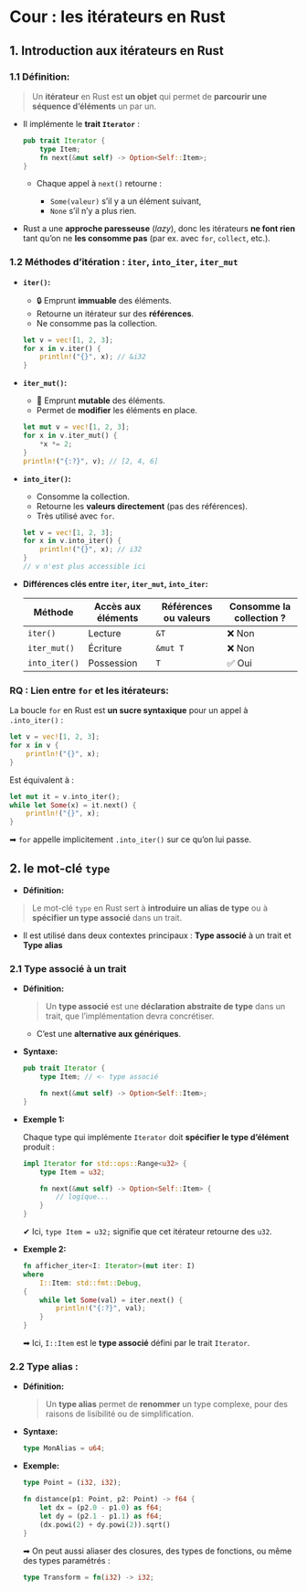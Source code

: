 # Cour : **les itérateurs en Rust**

## 1. **Introduction aux itérateurs en Rust**

### 1.1 **Définition:**

> Un **itérateur** en Rust est **un objet** qui permet de **parcourir une séquence d’éléments** un par un.

-   Il implémente le **trait `Iterator`** :

    ```rust
    pub trait Iterator {
        type Item;
        fn next(&mut self) -> Option<Self::Item>;
    }
    ```

    -   Chaque appel à `next()` retourne :

        -   `Some(valeur)` s’il y a un élément suivant,
        -   `None` s’il n’y a plus rien.

-   Rust a une **approche paresseuse** (_lazy_), donc les itérateurs **ne font rien** tant qu’on ne **les consomme pas** (par ex. avec `for`, `collect`, etc.).

### 1.2 **Méthodes d’itération : `iter`, `into_iter`, `iter_mut`**

-   **`iter()`:**

    -   🔒 Emprunt **immuable** des éléments.
    -   Retourne un itérateur sur des **références**.
    -   Ne consomme pas la collection.

    ```rust
    let v = vec![1, 2, 3];
    for x in v.iter() {
        println!("{}", x); // &i32
    }
    ```

-   **`iter_mut()`:**

    -   🔁 Emprunt **mutable** des éléments.
    -   Permet de **modifier** les éléments en place.

    ```rust
    let mut v = vec![1, 2, 3];
    for x in v.iter_mut() {
        *x *= 2;
    }
    println!("{:?}", v); // [2, 4, 6]
    ```

-   **`into_iter()`:**

    -   Consomme la collection.
    -   Retourne les **valeurs directement** (pas des références).
    -   Très utilisé avec `for`.

    ```rust
    let v = vec![1, 2, 3];
    for x in v.into_iter() {
        println!("{}", x); // i32
    }
    // v n'est plus accessible ici
    ```

-   **Différences clés entre `iter`, `iter_mut`, `into_iter`:**

    | Méthode       | Accès aux éléments | Références ou valeurs | Consomme la collection ? |
    | ------------- | ------------------ | --------------------- | ------------------------ |
    | `iter()`      | Lecture            | `&T`                  | ❌ Non                   |
    | `iter_mut()`  | Écriture           | `&mut T`              | ❌ Non                   |
    | `into_iter()` | Possession         | `T`                   | ✅ Oui                   |

### RQ : **Lien entre `for` et les itérateurs:**

La boucle `for` en Rust est **un sucre syntaxique** pour un appel à `.into_iter()` :

```rust
let v = vec![1, 2, 3];
for x in v {
    println!("{}", x);
}
```

Est équivalent à :

```rust
let mut it = v.into_iter();
while let Some(x) = it.next() {
    println!("{}", x);
}
```

➡ `for` appelle implicitement `.into_iter()` sur ce qu’on lui passe.

## 2. **le mot-clé `type`**

-   **Définition:**

> Le mot-clé `type` en Rust sert à **introduire un alias de type** ou à **spécifier un type associé** dans un trait.

-   Il est utilisé dans deux contextes principaux : **Type associé** à un trait et **Type alias**

### 2.1 **Type associé** à un trait

-   **Définition:**

    > Un **type associé** est une **déclaration abstraite de type** dans un trait, que l’implémentation devra concrétiser.

    -   C’est une **alternative aux génériques**.

-   **Syntaxe:**

    ```rust
    pub trait Iterator {
        type Item; // <- type associé

        fn next(&mut self) -> Option<Self::Item>;
    }
    ```

-   **Exemple 1:**

    Chaque type qui implémente `Iterator` doit **spécifier le type d’élément** produit :

    ```rust
    impl Iterator for std::ops::Range<u32> {
        type Item = u32;

        fn next(&mut self) -> Option<Self::Item> {
            // logique...
        }
    }
    ```

    ✔ Ici, `type Item = u32;` signifie que cet itérateur retourne des `u32`.

-   **Exemple 2:**

    ```rust
    fn afficher_iter<I: Iterator>(mut iter: I)
    where
        I::Item: std::fmt::Debug,
    {
        while let Some(val) = iter.next() {
            println!("{:?}", val);
        }
    }
    ```

    ➡ Ici, `I::Item` est le **type associé** défini par le trait `Iterator`.

### 2.2 **Type alias :**

-   **Définition:**

    > Un **type alias** permet de **renommer** un type complexe, pour des raisons de lisibilité ou de simplification.

-   **Syntaxe:**

    ```rust
    type MonAlias = u64;
    ```

-   **Exemple:**

    ```rust
    type Point = (i32, i32);

    fn distance(p1: Point, p2: Point) -> f64 {
        let dx = (p2.0 - p1.0) as f64;
        let dy = (p2.1 - p1.1) as f64;
        (dx.powi(2) + dy.powi(2)).sqrt()
    }
    ```

    ➡ On peut aussi aliaser des closures, des types de fonctions, ou même des types paramétrés :

    ```rust
    type Transform = fn(i32) -> i32;
    ```

